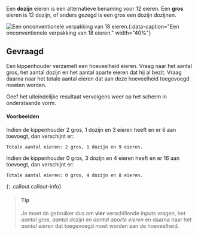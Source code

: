 Een **dozijn** eieren is een alternatieve benaming voor 12 eieren. Een **gros** eieren is 12 dozijn, of anders gezegd is een gros een dozijn dozijnen.

![Een onconventionele verpakking van 18 eieren.](media/eggshortagehero.gif "Een onconventionele verpakking van 18 eieren."){:data-caption="Een onconventionele verpakking van 18 eieren." width="40%"}

## Gevraagd
Een kippenhouder verzamelt een hoeveelheid eieren. Vraag naar het aantal gros, het aantal dozijn en het aantal aparte eieren dat hij al bezit. Vraag daarna naar het totale aantal eieren dat aan deze hoeveelheid toegevoegd moeten worden. 

Geef het uiteindelijke resultaat vervolgens weer op het scherm in onderstaande vorm.

#### Voorbeelden
Indien de kippenhouder 2 gros, 1 dozijn en 3 eieren heeft en er 6 aan toevoegt, dan verschijnt er:
```
Totale aantal eieren: 2 gros, 1 dozijn en 9 eieren.
```

Indien de kippenhouder 0 gros, 3 dozijn en 4 eieren heeft en er 16 aan toevoegt, dan verschijnt er:
```
Totale aantal eieren: 0 gros, 4 dozijn en 8 eieren.
```

{: .callout.callout-info}
> #### Tip
> Je moet de gebruiker dus om **vier** verschillende inputs vragen, het *aantal gros*, *aantal dozijn* en *aantal aparte eieren* en daarna naar het *aantal eieren* dat toegevoegd moet worden aan de hoeveelheid.
